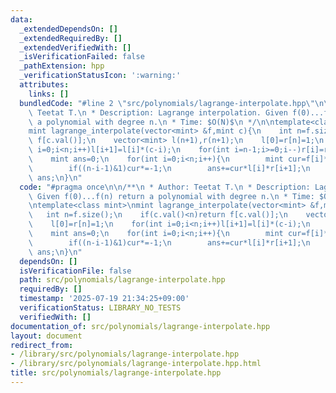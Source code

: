 ```yaml
---
data:
  _extendedDependsOn: []
  _extendedRequiredBy: []
  _extendedVerifiedWith: []
  _isVerificationFailed: false
  _pathExtension: hpp
  _verificationStatusIcon: ':warning:'
  attributes:
    links: []
  bundledCode: "#line 2 \"src/polynomials/lagrange-interpolate.hpp\"\n\n/**\n * Author:\
    \ Teetat T.\n * Description: Lagrange interpolation. Given f(0)...f(n) return\
    \ a polynomial with degree n.\n * Time: $O(N)$\n */\n\ntemplate<class mint>\n\
    mint lagrange_interpolate(vector<mint> &f,mint c){\n    int n=f.size();\n    if(c.val()<n)return\
    \ f[c.val()];\n    vector<mint> l(n+1),r(n+1);\n    l[0]=r[n]=1;\n    for(int\
    \ i=0;i<n;i++)l[i+1]=l[i]*(c-i);\n    for(int i=n-1;i>=0;i--)r[i]=r[i+1]*(c-i);\n\
    \    mint ans=0;\n    for(int i=0;i<n;i++){\n        mint cur=f[i]*comb.ifac(i)*comb.ifac(n-i-1);\n\
    \        if((n-i-1)&1)cur*=-1;\n        ans+=cur*l[i]*r[i+1];\n    }\n    return\
    \ ans;\n}\n"
  code: "#pragma once\n\n/**\n * Author: Teetat T.\n * Description: Lagrange interpolation.\
    \ Given f(0)...f(n) return a polynomial with degree n.\n * Time: $O(N)$\n */\n\
    \ntemplate<class mint>\nmint lagrange_interpolate(vector<mint> &f,mint c){\n \
    \   int n=f.size();\n    if(c.val()<n)return f[c.val()];\n    vector<mint> l(n+1),r(n+1);\n\
    \    l[0]=r[n]=1;\n    for(int i=0;i<n;i++)l[i+1]=l[i]*(c-i);\n    for(int i=n-1;i>=0;i--)r[i]=r[i+1]*(c-i);\n\
    \    mint ans=0;\n    for(int i=0;i<n;i++){\n        mint cur=f[i]*comb.ifac(i)*comb.ifac(n-i-1);\n\
    \        if((n-i-1)&1)cur*=-1;\n        ans+=cur*l[i]*r[i+1];\n    }\n    return\
    \ ans;\n}\n"
  dependsOn: []
  isVerificationFile: false
  path: src/polynomials/lagrange-interpolate.hpp
  requiredBy: []
  timestamp: '2025-07-19 21:34:25+09:00'
  verificationStatus: LIBRARY_NO_TESTS
  verifiedWith: []
documentation_of: src/polynomials/lagrange-interpolate.hpp
layout: document
redirect_from:
- /library/src/polynomials/lagrange-interpolate.hpp
- /library/src/polynomials/lagrange-interpolate.hpp.html
title: src/polynomials/lagrange-interpolate.hpp
---
```

